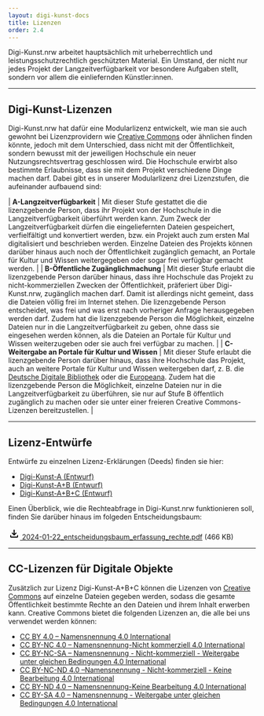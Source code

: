 ```yaml
---
layout: digi-kunst-docs
title: Lizenzen
order: 2.4
---
```


Digi-Kunst.nrw arbeitet hauptsächlich mit urheberrechtlich und leistungsschutzrechtlich geschützten Material. Ein Umstand, der nicht nur jedes Projekt der Langzeitverfügbarkeit vor besondere Aufgaben stellt, sondern vor allem die einliefernden Künstler:innen.

----

## Digi-Kunst-Lizenzen

Digi-Kunst.nrw hat dafür eine Modularlizenz entwickelt, wie man sie auch gewohnt bei  Lizenzprovidern wie [Creative Commons](https://creativecommons.org/) oder ähnlichen finden könnte, jedoch mit dem Unterschied, dass nicht mit der Öffentlichkeit, sondern bewusst mit der jeweiligen Hochschule ein neuer Nutzungsrechtsvertrag geschlossen wird. Die Hochschule erwirbt also bestimmte Erlaubnisse, dass sie mit dem Projekt verschiedene Dinge machen darf. Dabei gibt es in unserer Modularlizenz drei Lizenzstufen, die aufeinander aufbauend sind:

| **A-Langzeitverfügbarkeit** | Mit dieser Stufe gestattet die die lizenzgebende Person, dass ihr Projekt von der Hochschule in die Langzeitverfügbarkeit überführt werden kann. Zum Zweck der Langzeitverfügbarkeit dürfen die eingeliefernten Dateien gespeichert, verfielfältigt und konvertiert werden, bzw. ein Projekt auch zum ersten Mal digitalisiert und beschrieben werden. Einzelne Dateien des Projekts können darüber hinaus auch noch der Öffentlichkeit zugänglich gemacht, an Portale für Kultur und Wissen weitergegeben oder sogar frei verfügbar gemacht werden. |
| **B-Öffentliche Zugänglichmachung** | Mit dieser Stufe erlaubt die lizenzgebende Person darüber hinaus, dass ihre Hochschule das Projekt zu nicht-kommerziellen Zwecken der Öffentlichkeit, präferiert über Digi-Kunst.nrw, zugänglich machen darf. Damit ist allerdings nicht gemeint, dass die Dateien völlig frei im Internet stehen. Die lizenzgebende Person entscheidet, was frei und was erst nach vorheriger Anfrage herausgegeben werden darf. Zudem hat die lizenzgebende Person die Möglichkeit, einzelne Dateien nur in die Langzeitverfügbarkeit zu geben, ohne dass sie eingesehen werden können, als die Dateien an Portale für Kultur und Wissen weiterzugeben oder sie auch frei verfügbar zu machen. |
| **C-Weitergabe an Portale für Kultur und Wissen** | Mit dieser Stufe erlaubt die lizenzgebende Person darüber hinaus, dass ihre Hochschule das Projekt, auch an weitere Portale für Kultur und Wissen weitergeben darf, z. B. die [Deutsche Digitale Bibliothek](https://www.deutsche-digitale-bibliothek.de/) oder die [Europeana](https://www.europeana.eu/de). Zudem hat die lizenzgebende Person die Möglichkeit, einzelne Dateien nur in die Langzeitverfügbarkeit zu überführen, sie nur auf Stufe B öffentlich zugänglich zu machen oder sie unter einer freieren Creative Commons-Lizenzen bereitzustellen. |

----

## Lizenz-Entwürfe

Entwürfe zu einzelnen Lizenz-Erklärungen (Deeds) finden sie hier:

  * [Digi-Kunst-A (Entwurf)]()
  * [Digi-Kunst-A+B (Entwurf)]()
  * [Digi-Kunst-A+B+C (Entwurf)](digi-kunst-a+b+c)

Einen Überblick, wie die Rechteabfrage in Digi-Kunst.nrw funktionieren soll, finden Sie darüber hinaus im folgeden Entscheidungsbaum:

[<svg class="download-icon" xmlns="http://www.w3.org/2000/svg" height="24" viewBox="0 -960 960 960" width="24"><path d="M480-320 280-520l56-58 104 104v-326h80v326l104-104 56 58-200 200ZM240-160q-33 0-56.5-23.5T160-240v-120h80v120h480v-120h80v120q0 33-23.5 56.5T720-160H240Z"/></svg> 2024-01-22_entscheidungsbaum_erfassung_rechte.pdf]() (466 KB)

----

## CC-Lizenzen für Digitale Objekte

Zusätzlich zur Lizenz Digi-Kunst-A+B+C können die Lizenzen von [Creative Commons](https://creativecommons.org/) auf einzelne Dateien gegeben werden, sodass die gesamte Öffentlichkeit bestimmte Rechte an den Dateien und ihrem Inhalt erwerben kann. Creative Commons bietet die folgenden Lizenzen an, die alle bei uns verwendet werden können:

  * [CC BY 4.0 – Namensnennung 4.0 International](https://creativecommons.org/licenses/by/4.0/deed.de)
  * [CC BY-NC 4.0 – Namensnennung-Nicht kommerziell 4.0 International](https://creativecommons.org/licenses/by-nc/4.0/deed.de)
  * [CC BY-NC-SA – Namensnennung - Nicht-kommerziell - Weitergabe unter gleichen Bedingungen 4.0 International](https://creativecommons.org/licenses/by-nc-sa/4.0/deed.de)
  * [CC BY-NC-ND 4.0 –Namensnennung - Nicht-kommerziell - Keine Bearbeitung 4.0 International](https://creativecommons.org/licenses/by-nc-nd/4.0/deed.de)
  * [CC BY-ND 4.0 – Namensnennung-Keine Bearbeitung 4.0 International](https://creativecommons.org/licenses/by-nd/4.0/deed.de)
  * [CC BY-SA 4.0 – Namensnennung - Weitergabe unter gleichen Bedingungen 4.0 International](https://creativecommons.org/licenses/by-sa/4.0/deed.de)